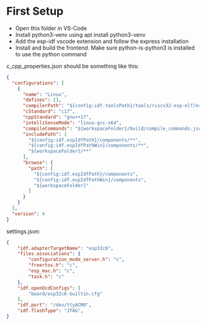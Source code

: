 # First Setup

- Open this folder in VS-Code
- Install python3-venv using apt install python3-venv
- Add the esp-idf vscode extension and follow the express installation
- Install and build the frontend. Make sure python-is-python3 is installed to use the python command

c_cpp_properties.json should be something like this:

```json
{
  "configurations": [
    {
      "name": "Linux",
      "defines": [],
      "compilerPath": "${config:idf.toolsPath}/tools/riscv32-esp-elf/esp-13.2.0_20240530/riscv32-esp-elf/bin/riscv32-esp-elf-gcc",
      "cStandard": "c17",
      "cppStandard": "gnu++17",
      "intelliSenseMode": "linux-gcc-x64",
      "compileCommands": "${workspaceFolder}/build/compile_commands.json",
      "includePath": [
        "${config:idf.espIdfPath}/components/**",
        "${config:idf.espIdfPathWin}/components/**",
        "${workspaceFolder}/**"
      ],
      "browse": {
        "path": [
          "${config:idf.espIdfPath}/components",
          "${config:idf.espIdfPathWin}/components",
          "${workspaceFolder}"
        ]
      }
    }
  ],
  "version": 4
}
```

settings.json:

```json
{
    "idf.adapterTargetName": "esp32c6",
    "files.associations": {
        "configuration_mode_server.h": "c",
        "freertos.h": "c",
        "esp_mac.h": "c",
        "task.h": "c"
    },
    "idf.openOcdConfigs": [
        "board/esp32c6-builtin.cfg"
    ],
    "idf.port": "/dev/ttyACM0",
    "idf.flashType": "JTAG",
}
```